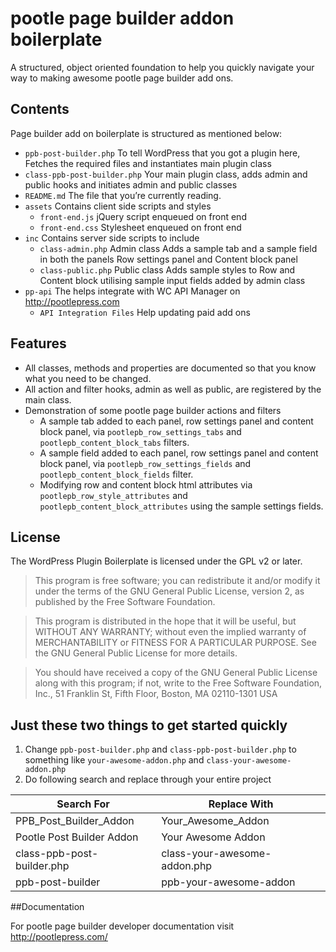 # pootle page builder addon boilerplate
A structured, object oriented foundation to help you quickly navigate your way to making awesome pootle page builder add ons.

## Contents

Page builder add on boilerplate is structured as mentioned below:

* `ppb-post-builder.php` To tell WordPress that you got a plugin here, Fetches the required files and instantiates main plugin class
* `class-ppb-post-builder.php` Your main plugin class, adds admin and public hooks and initiates admin and public classes
* `README.md` The file that you’re currently reading.
* `assets` Contains client side scripts and styles
  * `front-end.js` jQuery script enqueued on front end
  * `front-end.css` Stylesheet enqueued on front end
* `inc` Contains server side scripts to include
  * `class-admin.php` Admin class Adds a sample tab and a sample field in both the panels Row settings panel and Content block panel
  * `class-public.php` Public class Adds sample styles to Row and Content block utilising sample input fields added by admin class
* `pp-api` The helps integrate with WC API Manager on http://pootlepress.com
  * `API Integration Files` Help updating paid add ons

## Features

* All classes, methods and properties are documented so that you know what you need to be changed.
* All action and filter hooks, admin as well as public, are registered by the main class.
* Demonstration of some pootle page builder actions and filters
  * A sample tab added to each panel, row settings panel and content block panel, via `pootlepb_row_settings_tabs` and `pootlepb_content_block_tabs` filters.
  * A sample field added to each panel, row settings panel and content block panel, via `pootlepb_row_settings_fields` and `pootlepb_content_block_fields` filter.
  * Modifying row and content block html attributes via `pootlepb_row_style_attributes` and `pootlepb_content_block_attributes` using the sample settings fields.

## License

The WordPress Plugin Boilerplate is licensed under the GPL v2 or later.

> This program is free software; you can redistribute it and/or modify it under the terms of the GNU General Public License, version 2, as published by the Free Software Foundation.

> This program is distributed in the hope that it will be useful, but WITHOUT ANY WARRANTY; without even the implied warranty of MERCHANTABILITY or FITNESS FOR A PARTICULAR PURPOSE. See the GNU General Public License for more details.

> You should have received a copy of the GNU General Public License along with this program; if not, write to the Free Software Foundation, Inc., 51 Franklin St, Fifth Floor, Boston, MA 02110-1301 USA

## Just these two things to get started quickly

1. Change `ppb-post-builder.php` and `class-ppb-post-builder.php` to something like `your-awesome-addon.php` and `class-your-awesome-addon.php`
2. Do following search and replace through your entire project

Search For | Replace With
-----------|-------------
PPB_Post_Builder_Addon | Your_Awesome_Addon
Pootle Post Builder Addon | Your Awesome Addon
class-ppb-post-builder.php | class-your-awesome-addon.php
ppb-post-builder | ppb-your-awesome-addon

##Documentation

For pootle page builder developer documentation visit http://pootlepress.com/